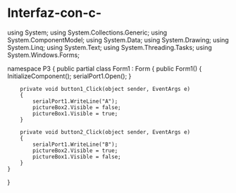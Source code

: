 # Interfaz-con-c-
using System;
using System.Collections.Generic;
using System.ComponentModel;
using System.Data;
using System.Drawing;
using System.Linq;
using System.Text;
using System.Threading.Tasks;
using System.Windows.Forms;

namespace P3
{
    public partial class Form1 : Form
    {
        public Form1()
        {
            InitializeComponent();
            serialPort1.Open();
        }

        private void button1_Click(object sender, EventArgs e)
        {
            serialPort1.WriteLine("A");
            pictureBox2.Visible = false;
            pictureBox1.Visible = true;
        }

        private void button2_Click(object sender, EventArgs e)
        {
            serialPort1.WriteLine("B");
            pictureBox2.Visible = true;
            pictureBox1.Visible = false;
        }
    }
}
